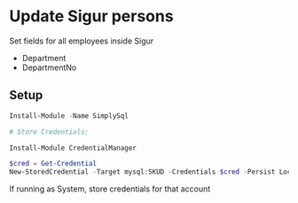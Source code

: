 # Update Sigur persons

Set fields for all employees inside Sigur
+ Department
+ DepartmentNo

## Setup

```powershell
Install-Module -Name SimplySql
```

```powershell
# Store Credentials:

Install-Module CredentialManager

$cred = Get-Credential
New-StoredCredential -Target mysql:SKUD -Credentials $cred -Persist LocalMachine
```

If running as System, store credentials for that account

